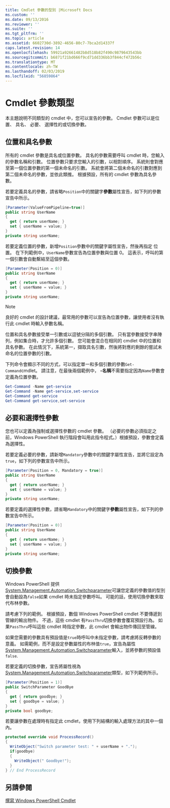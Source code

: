 ```yaml
---
title: Cmdlet 參數的型別 |Microsoft Docs
ms.custom: ''
ms.date: 09/13/2016
ms.reviewer: ''
ms.suite: ''
ms.tgt_pltfrm: ''
ms.topic: article
ms.assetid: 6602730d-3892-4656-80c7-7bca2d14337f
caps.latest.revision: 14
ms.openlocfilehash: 59921a92661482b8d518b82f490c9879643543bb
ms.sourcegitcommit: b6871f21bd666f9cd71dd336bb3f844cf472b56c
ms.translationtype: MT
ms.contentlocale: zh-TW
ms.lasthandoff: 02/03/2019
ms.locfileid: "56859864"
---
```

# <a name="types-of-cmdlet-parameters"></a>Cmdlet 參數類型

本主題說明不同類型的 cmdlet 中，您可以宣告的參數。 Cmdlet 參數可以是位置、 具名、 必要、 選擇性的或切換參數。

## <a name="positional-and-named-parameters"></a>位置和具名參數

所有的 cmdlet 參數是具名或位置參數。 具名的參數需要呼叫 cmdlet 時，您輸入的參數名稱和引數。 位置參數只要求您輸入的引數，以相對順序。 系統則會對應至第一個位置參數的第一個未命名的引數。 系統會將第二個未命名的引數對應到第二個未命名的參數，並依此類推。 根據預設，所有的 cmdlet 參數為具名參數。

若要定義具名的參數，請省略`Position`中的關鍵字**參數**屬性宣告，如下列的參數宣告中所示。

```csharp
[Parameter(ValueFromPipeline=true)]
public string UserName
{
  get { return userName; }
  set { userName = value; }
}
private string userName;
```

若要定義位置的參數，新增`Position`參數中的關鍵字屬性宣告，然後再指定 位置。 在下列範例中，`UserName`參數宣告為位置參數與位置 0。 這表示，呼叫的第一個引數會自動繫結至這個參數。

```csharp
[Parameter(Position = 0)]
public string UserName
{
  get { return userName; }
  set { userName = value; }
}
private string userName;
```

> [!NOTE]
> 良好的 cmdlet 的設計建議，最常用的參數可以宣告為位置參數，讓使用者沒有執行此 cmdlet 時輸入參數名稱。

位置和具名參數接受單一引數或以逗號分隔的多個引數。 只有當參數接受字串陣列，例如集合時，才允許多個引數。 您可能會混合在相同的 cmdlet 中的位置和具名參數。 在此情況下，系統第一，擷取具名引數，然後將對應的剩餘的嘗試未命名的位置參數的引數。

下列命令會顯示不同的方式，可以指定單一和多個引數的參數`Get-Command`cmdlet。 請注意，在最後兩個範例中， **-名稱**不需要指定因為`Name`參數會定義為位置參數。

```powershell
Get-Command -Name get-service
Get-Command -Name get-service,set-service
Get-Command get-service
Get-Command get-service,set-service
```

## <a name="mandatory-and-optional-parameters"></a>必要和選擇性參數

您也可以定義為強制或選擇性參數的 cmdlet 參數。 （必要的參數必須指定之前，Windows PowerShell 執行階段會叫用此指令程式。）根據預設，參數會定義為選擇性。

若要定義必要的參數，請新增`Mandatory`參數中的關鍵字屬性宣告，並將它設定為`true`，如下列的參數宣告中所示。

```csharp
[Parameter(Position = 0, Mandatory = true)]
public string UserName
{
  get { return userName; }
  set { userName = value; }
}
private string userName;
```

若要定義的選擇性參數，請省略`Mandatory`中的關鍵字**參數**屬性宣告，如下列的參數宣告中所示。

```csharp
[Parameter(Position = 0)]
public string UserName
{
  get { return userName; }
  set { userName = value; }
}
private string userName;
```

## <a name="switch-parameters"></a>切換參數

Windows PowerShell 提供[System.Management.Automation.Switchparameter](/dotnet/api/System.Management.Automation.SwitchParameter)可讓您定義的參數值的型別會自動設為`false`如果 cmdlet 時未指定參數呼叫。 可能的話，使用切換參數來取代布林參數。

請考慮下列的範例。 根據預設，數個 Windows PowerShell cmdlet 不要傳遞到管線的輸出物件。 不過，這些 cmdlet 有`PassThru`切換參數會覆寫預設行為。 如果`PassThru`呼叫這些 cmdlet 時指定參數，此 cmdlet 會輸出物件傳回至管線。

如果您需要的參數具有預設值是`true`時呼叫中未指定參數，請考慮將反轉參數的意義。 如需範例，而不是設定參數屬性的布林值`true`，宣告為屬性[System.Management.Automation.Switchparameter](/dotnet/api/System.Management.Automation.SwitchParameter)輸入，並將參數的預設值`false`.

若要定義的切換參數，宣告將屬性視為[System.Management.Automation.Switchparameter](/dotnet/api/System.Management.Automation.SwitchParameter)類型，如下列範例所示。

```csharp
[Parameter(Position = 1)]
public SwitchParameter GoodBye
{
  get { return goodbye; }
  set { goodbye = value; }
}
private bool goodbye;
```

若要讓參數在處理時有指定此 cmdlet，使用下列結構的輸入處理方法的其中一個內。

```csharp
protected override void ProcessRecord()
{
  WriteObject("Switch parameter test: " + userName + ".");
  if(goodbye)
  {
    WriteObject(" Goodbye!");
  }
} // End ProcessRecord
```

## <a name="see-also"></a>另請參閱

[撰寫 Windows PowerShell Cmdlet](./writing-a-windows-powershell-cmdlet.md)
